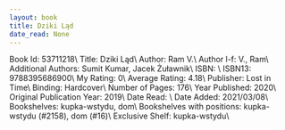 ```yaml
---
layout: book
title: Dziki Ląd
date_read: None
---
```


Book Id: 53711218\ 
Title: Dziki Ląd\ 
Author: Ram V.\ 
Author l-f: V., Ram\ 
Additional Authors: Sumit Kumar, Jacek Żuławnik\ 
ISBN: \ 
ISBN13: 9788395686900\ 
My Rating: 0\ 
Average Rating: 4.18\ 
Publisher: Lost in Time\ 
Binding: Hardcover\ 
Number of Pages: 176\ 
Year Published: 2020\ 
Original Publication Year: 2019\ 
Date Read: \ 
Date Added: 2021/03/08\ 
Bookshelves: kupka-wstydu, dom\ 
Bookshelves with positions: kupka-wstydu (#2158), dom (#16)\ 
Exclusive Shelf: kupka-wstydu\ 

